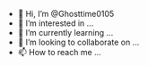 - 👋 Hi, I’m @Ghosttime0105
- 👀 I’m interested in ...
- 🌱 I’m currently learning ...
- 💞️ I’m looking to collaborate on ...
- 📫 How to reach me ...

<!---
Ghosttime0105/Ghosttime0105 is a ✨ special ✨ repository because its `README.md` (this file) appears on your GitHub profile.
You can click the Preview link to take a look at your changes.
hello
